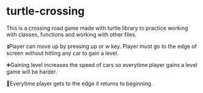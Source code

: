 # turtle-crossing
This is a crossing road game made with turtle library to practice working with classes, functions and working with other files.    



⏫Player can move up by pressing up or w key. Player must go to the edge of screen without hitting any car to gain a level.  
  
➕Gaining level increases the speed of cars so everytime player gains a level game will be harder.  
  
🚗Everytime player gets to the edge it returns to beginning.  

